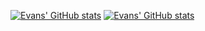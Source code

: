 [![Evans' GitHub stats](https://github-readme-stats.vercel.app/api?username=evansibok&show_icons=true&theme=yeblu&bg_color=000022&border_radius=10&title_color=EB3349&icon_color=F45C43&border_color=F45C43&hide=issues)](https://github.com/anuraghazra/github-readme-stats)
[![Evans' GitHub stats](https://github-readme-stats.vercel.app/api/top-langs?username=evansibok&show_icons=true&theme=yeblu&bg_color=000022&border_radius=10&title_color=EB3349&icon_color=EB3349&border_color=F45C43&layout=compact)](https://github.com/anuraghazra/github-readme-stats)
